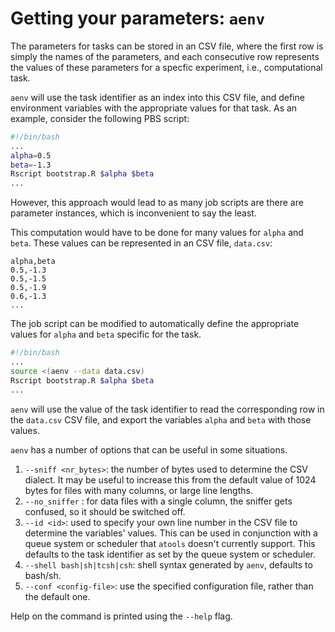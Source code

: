 # Getting your parameters: `aenv`
The parameters for tasks can be stored in an CSV file, where the first
row is simply the names of the parameters, and each consecutive row
represents the values of these parameters for a specfic experiment, i.e.,
computational task.

`aenv` will use the task identifier as an index into this CSV file, and
define environment variables with the appropriate values for that task.
As an example, consider the following PBS script:
```bash
#!/bin/bash
...
alpha=0.5
beta=-1.3
Rscript bootstrap.R $alpha $beta
...
```
However, this approach would lead to as many job scripts are there are
parameter instances, which is inconvenient to say the least.

This computation would have to be done for many values for `alpha` and
`beta`.  These values can be represented in an CSV file, `data.csv`:
```
alpha,beta
0.5,-1.3
0.5,-1.5
0.5,-1.9
0.6,-1.3
...
```
The job script can be modified to automatically define the appropriate
values for `alpha` and `beta` specific for the task.
```bash
#!/bin/bash
...
source <(aenv --data data.csv)
Rscript bootstrap.R $alpha $beta
...
```
`aenv` will use the value of the task identifier to read the corresponding
row in the `data.csv` CSV file, and export the variables `alpha` and `beta`
with those values.

`aenv` has a number of options that can be useful in some situations.

1. `--sniff <nr_bytes>`: the number of bytes used to determine the CSV
    dialect.  It may be useful to increase this from the default value of
    1024 bytes for files with many columns, or large line lengths.
1. `--no_sniffer` : for data files with a single column, the sniffer
    gets confused, so it should be switched off.
1. `--id <id>`: used to specify your own line number in the CSV file to
    determine the variables' values.  This can be used in conjunction with
    a queue system or scheduler that `atools` doesn't currently support.
    This defaults to the task identifier as set by the queue system or
    scheduler.
1. `--shell bash|sh|tcsh|csh`: shell syntax generated by `aenv`, defaults
    to bash/sh.
1. `--conf <config-file>`: use the specified configuration file, rather
    than the default one.

Help on the command is printed using the `--help` flag.
